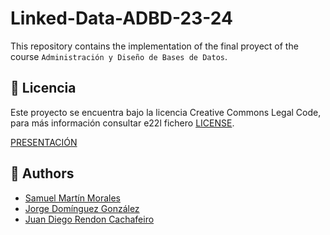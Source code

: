 # Linked-Data-ADBD-23-24
This repository contains the implementation of the final proyect of the course `Administración y Diseño de Bases de Datos`.


## 📝 Licencia

Este proyecto se encuentra bajo la licencia Creative Commons Legal Code, para más información consultar e22l fichero [LICENSE](./LICENSE).

[PRESENTACIÓN](https://www.canva.com/design/DAF0uFfNrwY/q6yoEzhiwYfVViFuGAoDzQ/edit?ui=eyJHIjp7fX0)

## 📌 Authors

- [Samuel Martín Morales](alu0101359526@ull.edu.es)
- [Jorge Domínguez González](alu0101330600@ull.edu.es)
- [Juan Diego Rendon Cachafeiro](alu0101327747@ull.edu.es)
